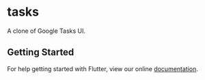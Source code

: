 # tasks

A clone of Google Tasks UI.

## Getting Started

For help getting started with Flutter, view our online
[documentation](https://flutter.io/).
